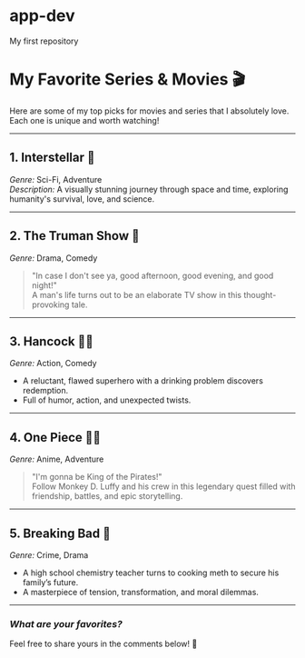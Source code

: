 # app-dev
My first repository

# My Favorite Series & Movies 🎬

Here are some of my top picks for movies and series that I absolutely love. Each one is unique and worth watching!

---

## 1. **Interstellar** 🌌
*Genre:* Sci-Fi, Adventure  
*Description:* A visually stunning journey through space and time, exploring humanity's survival, love, and science.

---

## 2. **The Truman Show** 🎥
*Genre:* Drama, Comedy  
> "In case I don't see ya, good afternoon, good evening, and good night!"  
A man's life turns out to be an elaborate TV show in this thought-provoking tale.

---

## 3. **Hancock** 🦸‍♂️
*Genre:* Action, Comedy  
- A reluctant, flawed superhero with a drinking problem discovers redemption.  
- Full of humor, action, and unexpected twists.

---

## 4. **One Piece** 🏴‍☠️
*Genre:* Anime, Adventure  
> "I'm gonna be King of the Pirates!"  
Follow Monkey D. Luffy and his crew in this legendary quest filled with friendship, battles, and epic storytelling.

---

## 5. **Breaking Bad** 💊
*Genre:* Crime, Drama  
- A high school chemistry teacher turns to cooking meth to secure his family’s future.  
- A masterpiece of tension, transformation, and moral dilemmas.

---

### *What are your favorites?*  
Feel free to share yours in the comments below! 🎉
